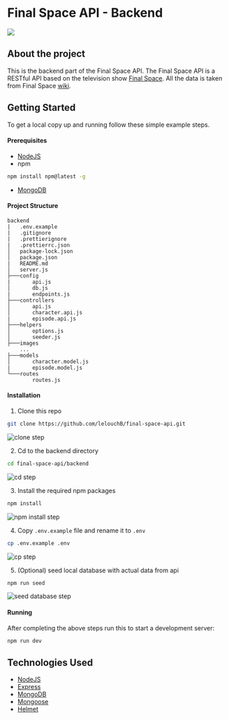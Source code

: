 # Final Space API - Backend

![](https://github.com/lelouchB/final-space-api/blob/main/frontend/static/img/wallpaper2.jpg?raw=true)

## About the project

This is the backend part of the Final Space API. The Final Space API is a RESTful API based on the television show [Final Space](https://en.wikipedia.org/wiki/Final_Space). All the data is taken from Final Space [wiki](https://final-space.fandom.com/wiki/Final_Space_Wiki).

## Getting Started

To get a local copy up and running follow these simple example steps.

#### Prerequisites

- [NodeJS](https://nodejs.org/en/)
- npm

```bash
npm install npm@latest -g
```

- [MongoDB](https://docs.mongodb.com/manual/installation/)

#### Project Structure

```
backend
|   .env.example
|   .gitignore
|   .prettierignore
|   .prettierrc.json
│   package-lock.json
│   package.json
|   README.md
│   server.js
├───config
|       api.js
│       db.js
|       endpoints.js
├───controllers
│       api.js
│       character.api.js
|       episode.api.js
├───helpers
│       options.js
│       seeder.js
├───images
    ...
├───models
│       character.model.js
|       episode.model.js
└───routes
        routes.js
```

#### Installation

1. Clone this repo

```bash
git clone https://github.com/lelouchB/final-space-api.git
```
![clone step](https://i.imgur.com/icZznpW.png)

2. Cd to the backend directory

```bash
cd final-space-api/backend
```
![cd step](https://i.imgur.com/4Pteq76.png)

3. Install the required npm packages

```bash
npm install
```
![npm install step](https://i.imgur.com/iRUgixn.png)

4. Copy `.env.example` file and rename it to `.env`

```bash
cp .env.example .env
```
![cp step](https://i.imgur.com/xbQPLDQ.png)

5. (Optional) seed local database with actual data from api

```bash
npm run seed
```
![seed database step](https://i.imgur.com/tyyEZmV.png)

#### Running

After completing the above steps run this to start a development server:

```bash
npm run dev
```

## Technologies Used

- [NodeJS](https://nodejs.org/en/)
- [Express](https://expressjs.com/)
- [MongoDB](https://www.mongodb.com/)
- [Mongoose](https://mongoosejs.com/)
- [Helmet](https://www.npmjs.com/package/helmet)
